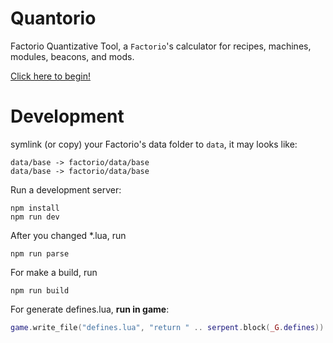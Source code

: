 
# Quantorio
Factorio Quantizative Tool, a `Factorio`'s calculator for recipes, machines, modules, beacons, and mods.

[Click here to begin!](http://quantorio.garveen.net)

# Development

symlink (or copy) your Factorio's data folder to `data`, it may looks like:

```
data/base -> factorio/data/base
data/base -> factorio/data/base
```

Run a development server:

```shell
npm install
npm run dev
```

After you changed \*.lua, run
```shell
npm run parse
```
For make a build, run
```shell
npm run build
```

For generate defines.lua, **run in game**:
```lua
game.write_file("defines.lua", "return " .. serpent.block(_G.defines))
```

